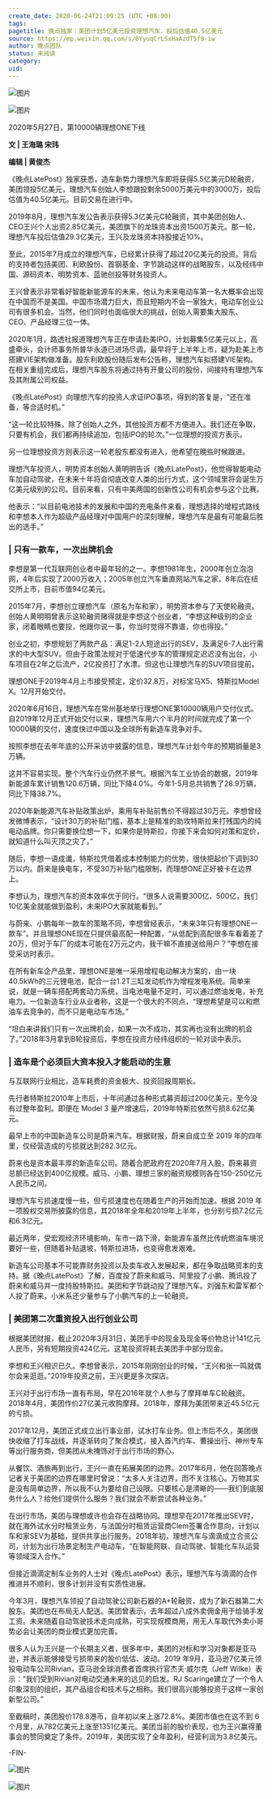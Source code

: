 ```yaml
---
create_date: 2020-06-24T21:09:25 (UTC +08:00)
tags: 
pagetitle: 晚点独家｜美团计划5亿美元投资理想汽车，投后估值40.5亿美元
source: https://mp.weixin.qq.com/s/0YyuqCrLSxHaAzdT5f8-iw
author: 晚点团队
status: 未阅读
category: 
uid: 
---
```


![图片](https://mmbiz.qpic.cn/mmbiz_gif/8l3j8mUia0gvGvN3Vj6LiaG1XyicqwJoSQPMWQkxgALD5I9Xw6PNRCnN0CK9TiaTgG7VfsjH0Tjh19c680xew6SxyQ/640?wx_fmt=gif&wxfrom=5&wx_lazy=1)

![图片](https://mmbiz.qpic.cn/mmbiz_jpg/VWpZENjIo5uZPON8dys5ZqlibZOP46HVEvWib1LJ59dtBicQyNicS1WophU6gAZyxkRfs4QHleuOSBNl7XKUV8txpA/640?wx_fmt=jpeg&wxfrom=5&wx_lazy=1&wx_co=1)

2020年5月27日，第10000辆理想ONE下线

**文 | 王海璐 宋玮**

**编辑 | 黄俊杰**  

《晚点LatePost》独家获悉，造车新势力理想汽车即将获得5.5亿美元D轮融资，美团领投5亿美元，理想汽车创始人李想跟投剩余5000万美元中的3000万，投后估值为40.5亿美元。目前交易在进行中。

2019年8月，理想汽车发公告表示获得5.3亿美元C轮融资，其中美团创始人、CEO王兴个人出资2.85亿美元，美团旗下的龙珠资本出资1500万美元。那一轮，理想汽车投后估值29.3亿美元，王兴及龙珠资本持股接近10%。

至此，2015年7月成立的理想汽车，已经累计获得了超过20亿美元的投资。背后的支持者包括美团、利欧股份、首钢基金、字节跳动这样的战略股东，以及经纬中国、源码资本、明势资本、蓝驰创投等财务投资人。

王兴曾表示非常看好智能新能源车的未来，他认为未来电动车第一名大概率会出现在中国而不是美国。中国市场潜力巨大，而且短期内不会一家独大，电动车创业公司有很多机会。当然，他们同时也面临很大的挑战，创始人需要集大股东、CEO、产品经理三位一体。

2020年1月，路透社报道理想汽车正在申请赴美IPO，计划募集5亿美元以上，高盛牵头，会计师事务所普华永道已进场尽调，最早将于上半年上市，疑为赴美上市搭建VIE架构做准备。股东利欧股份随后发布公告称，理想汽车拟搭建VIE架构。在相关重组完成后，理想汽车股东将通过持有开曼公司的股份，间接持有理想汽车及其附属公司权益。

《晚点LatePost》向理想汽车的投资人求证IPO事项，得到的答复是，“还在准备，等合适时机。”

“这一轮比较特殊，除了创始人之外，其他投资方都不方便进入。我们还在争取，只要有机会，我们都再持续追加，包括IPO的轮次。”一位理想的投资方表示。

另一位理想投资方则表示这一轮老股东都没有进入，他希望在晚些时候跟进。

理想汽车投资人，明势资本创始人黄明明告诉《晚点LatePost》，他觉得智能电动车加自动驾驶，在未来十年将会彻底改变人类的出行方式，这个领域里将会诞生万亿美元级别的公司。目前来看，只有中美两国的创新性公司有机会参与这个比赛。

他表示：“以目前电池技术的发展和中国的充电条件来看，理想选择的增程式路线和李想本人作为超级产品经理对中国用户的深刻理解，理想汽车是最有可能最后胜出的选手。”

### **| 只有一款车，一次出牌机会**

李想是第一代互联网创业者中最年轻的之一。李想1981年生，2000年创立泡泡网，4年后实现了2000万收入；2005年创立汽车垂直网站汽车之家，8年后在纽交所上市，目前市值94亿美元。

2015年7月，李想创立理想汽车（原名为车和家），明势资本参与了天使轮融资。创始人黄明明曾表示这轮融资赌得就是李想这个创业者，“李想这种级别的企业家，闭着眼睛也要投，他跟你说一事，你当时觉得不靠谱，你也得投。”

创业之初，李想规划了两款产品：满足1-2人短途出行的SEV，及满足6-7人出行需求的中大型SUV。但由于政策法规对于低速代步车的管理规定迟迟没有出台，小车项目在2年之后流产，2亿投资打了水漂。但这也让理想汽车的SUV项目提前。

理想ONE于2019年4月上市接受预定，定价32.8万，对标宝马X5、特斯拉Model X。12月开始交付。

2020年6月16日，理想汽车在常州基地举行理想ONE第10000辆用户交付仪式。自2019年12月正式开始交付以来，理想汽车用六个半月的时间就完成了第一个10000辆的交付，速度快过中国以及全球所有新造车竞争对手。

  
按照李想在去年年底的公开采访中披露的信息，理想汽车计划今年的预期销量是3万辆。

这并不容易实现。整个汽车行业仍然不景气。根据汽车工业协会的数据，2019年新能源车累计销售120.6万辆，同比下降4.0%。今年1-5月总共销售了28.9万辆，同比下降38.7%。

2020年新能源汽车补贴政策出炉，乘用车补贴前售价不得超过30万元。李想曾经发微博表示，“设计30万的补贴门槛，基本上是精准的助攻特斯拉来打残国内的纯电动品牌。你只需要换位想一下，如果你是特斯拉，你接下来会如何对策和定价，就知道什么叫灭顶之灾了。”

随后，李想一语成谶，特斯拉凭借着成本控制能力的优势，很快把起价下调到30万以内。蔚来是换电车，不受30万补贴门槛限制，而理想ONE正好被卡在边界上。

李想认为，理想汽车的资本效率优于同行。“很多人说需要300亿、500亿，我们10亿美金就能做到盈利，未来IPO大家就能看到。”

与蔚来、小鹏每年一款车的策略不同，李想曾经表示，“未来3年只有理想ONE一款车”。并且理想ONE现在只提供最高配一种配置，“从低配到高配很多车看着差了20万，但对于车厂的成本可能在2万元之内，我干嘛不直接送给用户？”李想在接受采访时表示。

在所有新车企产品里，理想ONE是唯一采用增程电动解决方案的，由一块40.5kWh的三元锂电池，配合一台1.2T三缸发动机作为增程发电系统。简单来说，就是一辆车搭配两套动力系统，当电池电量不足时，可以通过燃油发电，补充电力。一位新造车行业从业者称，这是一个很大的不同点，“理想希望是可以和燃油车去竞争的，而不只是电动车市场。”

“坦白来讲我们只有一次出牌机会，如果一次不成功，其实再也没有出牌的机会了。”2018年3月拿到B轮投资后，李想在投资方经纬组织的一轮对谈中表示。

### **| 造车是个必须巨大资本投入才能启动的生意**

与互联网行业相比，造车耗费的资金极大、投资回报周期长。

先行者特斯拉2010年上市后，十年间通过各种形式募资超过200亿美元，至今没有过整年盈利。即便在 Model 3 量产增速后，2019年特斯拉依然亏损8.62亿美元。

最早上市的中国新造车公司是蔚来汽车。根据财报，蔚来自成立至 2019 年的四年里，仅经营造成的亏损就达到282.3亿元。

蔚来也是资本最丰厚的新造车公司。随着合肥政府在2020年7月入股，蔚来募资总额已经达到400亿规模。威马、小鹏、理想三家的融资规模则各在150-250亿元人民币之间。

理想汽车亏损速度慢一些，但亏损速度也在随着生产的开始而加速。根据 2019 年一项股权交易所披露的信息，其2018年全年和2019年上半年，也分别亏损7.2亿元和6.3亿元。

最近两年，受宏观经济环境影响，车市一路下滑，新能源车虽然比传统燃油车境况要好一些，但随着补贴退坡，特斯拉进场，也变得愈发艰难。

新造车公司基本不可能靠财务投资以及卖车收入发展起来，都在争取战略资本的支持。据《晚点LatePost》了解，百度投了蔚来和威马、阿里投了小鹏、腾讯投了蔚来和威马并一度持股特斯拉。美团和字节跳动投了理想汽车。刘强东和雷军都个人投了蔚来，小米系还少量参与了小鹏汽车的上一轮融资。

### **| 美团第二次重资投入出行创业公司**

根据美团财报，截止2020年3月31日，美团手中的现金及现金等价物总计141亿元人民币，另有短期投资424亿元。这笔投资将耗去美团手中部分现金。

李想和王兴相识已久。李想曾表示，2015年刚刚创业的时候，“王兴和张一鸣就偶尔会来逛逛。”2019年投资之前，王兴更是多次探店。

王兴对于出行市场一直有布局，早在2016年就个人参与了摩拜单车C轮融资。2018年4月，美团作价27亿美元收购摩拜。2018年，摩拜为美团带来近45.5亿元的亏损。

2017年12月，美团正式成立出行事业部，试水打车业务。但上市后不久，美团很快收缩了打车战线，并逐渐转向了聚合模式，接入首汽约车、曹操出行、神州专车等出行服务商，但美团从未掩饰对于出行市场的野心。

从餐饮、酒旅再到出行，王兴一直在拓展美团的边界。2017年6月，他在回答晚点记者关于美团的边界在哪里时曾说：“太多人关注边界，而不关注核心。万物其实是没有简单边界，所以我不认为要给自己设限。只要核心是清晰的——我们到底服务什么人？给他们提供什么服务？我们就会不断尝试各种业务。”

在出行市场，美团与理想或许也会存在战略协同。理想早在2017年推出SEV时，就在海外试水分时租赁业务，与法国分时租赁运营商Clem签署合作意向，计划以车和家SEV为基础，提供共享出行服务。2018年初，理想汽车与滴滴成立合资公司，计划为出行场景定制生产电动车，“在智能网联、自动驾驶、智能化车队运营等领域深入合作。”

但接近滴滴定制车业务的人士对《晚点LatePost》表示，理想汽车与滴滴的合作推进并不顺利，很多计划并没有实质性进展。

今年3月，理想汽车领投了自动驾驶公司新石器的A+轮融资，成为了新石器第二大股东。美团也在布局无人配送。美团曾表示，去年超过八成外卖佣金用于给骑手发工资。未来随着自动驾驶技术走向成熟，可实现规模商用，用无人车取代外卖小哥势必会让美团的商业模式更加完善。

很多人认为王兴是一个长期主义者，很多年中，美团的对标和学习对象都是亚马逊，并表示能够接受亏损带来的股价低估、波动。2019 年9月，亚马逊7亿美元领投电动车公司Rivian，亚马逊全球消费者首席执行官杰夫·威尔克（Jeff Wilke）表示：“我们受到Rivian对电动交通未来的远见的启发。RJ Scaringe建立了一个令人印象深刻的组织，其产品组合和技术与之相称。我们很高兴能够投资于这样一家创新型公司。”

至截稿时，美团股价178.8港币，自年初以来上涨72.8%。美团市值也在这不到 6个月里，从782亿美元上涨至1351亿美元。美团当前的股价表现，也为王兴赢得董事会的赞同奠定了条件。2019年，美团实现了全年盈利，经营利润为3.8亿美元。

\-FIN-

![图片](https://mmbiz.qpic.cn/mmbiz_jpg/VWpZENjIo5uZPON8dys5ZqlibZOP46HVE12Nw9nl4vuwY0k6k7JicrL7EcHXPicibXRnzMnMD0oIBB5CJMXAicP9icXw/640?wx_fmt=jpeg&wxfrom=5&wx_lazy=1&wx_co=1)

![图片](https://mmbiz.qpic.cn/mmbiz_jpg/VWpZENjIo5sicfB5z68d8fiacNh8Qz4DcibQzkv3qVQFicMsuEDib2UVY0YSGibRgFAOjuE4gfSn00lzg2iaX3QHKNk9w/640?wx_fmt=jpeg&wxfrom=5&wx_lazy=1&wx_co=1)
